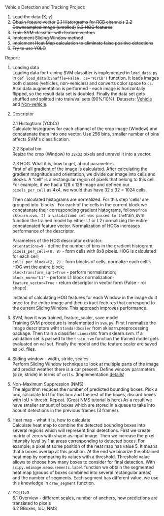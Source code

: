 Vehicle Detection and Tracking Project:

1. ~~Load the data (X, y)~~
2. ~~Obtain feature vector~~
    ~~2.1 Historgrams for RGB channels~~
    ~~2.2 Downsampled image (unrolled)~~
    ~~2.3 HOG features~~
3. ~~Train SVM classifier with feature vectors~~
4. ~~Implement Sliding Window method~~
5. ~~Implement Heat Map calculation to eliminate false positive detections~~
6. ~~Try to use YOLO~~

Report:
1. Loading data  
Loading data for training SVM classifier is implemented in `load_data.py` in `def load_data(bShuffle=False, cs='YCrCb')` function. It loads images both classes (vehicles, non-vehicles) and converts color space to `cs`. Also data augmentation is performed - each image is horizontally flipped, so the result data set is doubled. Finally the data set gets shuffled and splitted into train/val sets (90%/10%).
Datasets: <a href="https://s3.amazonaws.com/udacity-sdc/Vehicle_Tracking/vehicles.zip">Vehicle</a> and <a href="https://s3.amazonaws.com/udacity-sdc/Vehicle_Tracking/non-vehicles.zip">Non-vehicle</a>.  

2. Descriptor  

    2.1 Histogtram (YCbCr)  
    Calculate histograms for each channel of the crop image (Window) and concatenate them into one vector. Use 256 bins,
    smaller number of bins affects SVM's classification.  
    
    2.2 Spatial bin  
    Resize the crop (Window) to `32x32` pixels and unravel it into a vector.  
    
    2.3 HOG. What it is, how to get, about parameters.  
    First of all gradient of the image is calculated. After calculating the gradient magnitude and orientation, we divide our
    image into cells and blocks.
    A “cell” is a rectangular region of pixels that belong to this cell. For example, if we had a 128 x 128 image and defined 
    our `pixels_per_cell` as 4x4, we would thus have 32 x 32 = 1024 cells.
     
    Then calculated histograms are normalized. For this step 'cells' are grouped into 'blocks'.	For each of the cells in the 
    current block we concatenate their corresponding gradient histograms, followe` from sklearn.svm. If a validationd set was passed to the `train_svm` function the trained model  by either L1 or L2 normalizing the entire 
    concatenated feature vector. Normalization of HOGs increases performance of the descriptor.
    
    Parameters of the HOG descriptor extractor:  
    `orientations=9` - define the number of bins in the gradient histogram;  
    `pixels_per_cell=(8, 8)` - form cells with 8x8 pixels. HOG is calculated for each cell;  
    `cells_per_block=(2, 2)` - form blocks of cells, normalize each cell's HOG wrt the entire block;  
    `blocktransform_sqrt=True` - perform normalization;  
    `block_norm="L1"` -  perform L1 block normalization;  
    `feature_vector=True` - return descriptor in vector form (False - roi shape).  

    Instead of calculating HOG features for each Window in the image do it once for the entire image and then extract 
    features that correspond to the current Sliding Window. This approach improves performance.  

3. SVM, how it was trained, feature_scaler, save model  
Training SVM procedure is implemented in `svm.py`. First I normalize the image descriptors wiht `StandardScaler` from sklearn.preprocessing package. Then train a classifier `LinearSVC` from sklearn.svm. If a validation set is passed to the `train_svm` function the trained model gets evaluated on val set. Finally the model and the feature scaler are saved as `pkl` files.  

4. Sliding window - width, stride, scales  
Perform Sliding Window technique to look at multiple parts of the image and predict weather there is a car present. Define window parameters (size, stride) in terms of `cells`. (Implementation <a href="https://www.pyimagesearch.com/2015/03/23/sliding-windows-for-object-detection-with-python-and-opencv/">details</a>)  

5. Non-Maximum Suppression (NMS)  
The algorithm reduces the number of predicted bounding boxes. Pick a box, calculate IoU for this box and the rest of the boxes, discard boxes with IoU > thresh. Repeat. (Great NMS tutorial is <a href="https://www.pyimagesearch.com/2015/02/16/faster-non-maximum-suppression-python/">here</a>) As a result we have smaller amount of boxes which are stored in a queue to take into acount detections in the previous frames (3 frames).  

6. Heat map - what it is, how to calculate  
Calculate heat map to combine the detected bounding boxes into several regions which will represent final detections. First we create matrix of zeros with shape as input image. Then we increase the pixel intensity level by 1 at areas corresponding to detected boxes. For example, a pixel at some position of the heat map has value 5. It means that 5 boxes overlap at this position. At the end we binarize the obtained heat map by comparing its values with a threshold. Threshold value allows to choose how many boxes to consider for final detection. With `scipy.ndimage.measurements.label` function we obtain the segmented heat map (groups of boxes combined into several rectangular areas) and the number of segments. Each segment has different value, we use this knowledge in `draw_segment` function.  

7. YOLOv3  
    6.1 Overview - different scales, number of anchers, how predictions are translated to pixels  
    6.2 BBoxes, IoU, NMS

